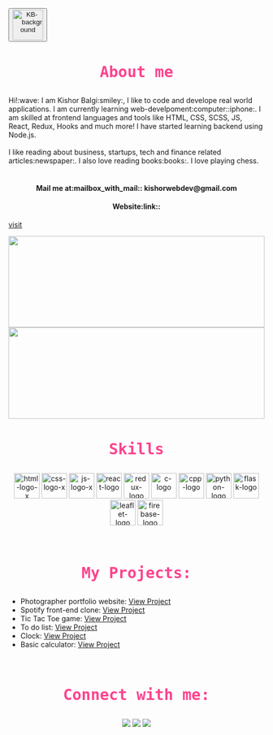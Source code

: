 <button title="Website"><a href="https://kishorbalgi.netlify.app/" style="text-decoration:none;"><img width="60px" height="60px" src="https://i.ibb.co/T2jv985/KB-background.png" alt="KB-background" border="0"></a></button>

<h3 align="center" style="color: #fe428e;font-size: 30px;font-family: monospace;">About me</h3>
<p>Hi!:wave:  I am Kishor Balgi:smiley:, I like to code and develope real world applications. I am currently learning web-develpoment:computer::iphone:. I am skilled at frontend languages and tools like HTML, CSS, SCSS, JS, React, Redux, Hooks and much more!
I have started learning backend using Node.js.
</br>
</br>
I like reading about business, startups, tech and finance related articles:newspaper:. I also love reading books:books:. I love playing chess.
</br>
</br>
</p>
<h4 align="center">Mail me at:mailbox_with_mail:: kishorwebdev@gmail.com</h4>
<h4 align="center">Website:link::</h4>

[visit](https://kishorbalgi.netlify.app)

<img width="100%" height="180em" src="https://github-readme-stats.vercel.app/api?username=KishorBalgi&show_icons=true&hide_border=true&&count_private=true&include_all_commits=true&theme=radical" />
</br>
<img width="100%" height="180em" src="https://github-readme-streak-stats.herokuapp.com?user=KishorBalgi&theme=radical&hide_border=true&date_format=M%20j%5B%2C%20Y%5D&dates=DDDDDD)" />
</br>
<h3 align="center" style="color: #fe428e;font-size: 30px;font-family: monospace;">Skills</h3>
<p align="center">
    <img width="50px" height="50px" src="https://i.ibb.co/283SnWs/html-logo-x.png" alt="html-logo-x" border="0">
    <img width="50px" height="50px" src="https://i.ibb.co/xs3PD15/css-logo-x.png" alt="css-logo-x" border="0">
    <img width="50px" height="50px" src="https://i.ibb.co/sy9CDxk/js-logo-x.png" alt="js-logo-x" border="0">
    <img width="50px" height="50px" src="https://i.ibb.co/fCgY73q/react-logo.png" alt="react-logo" border="0">
    <img width="50px" height="50px" src="https://i.ibb.co/0cWvrry/redux-logo.png" alt="redux-logo" border="0">
    <img width="50px" height="50px" src="https://i.ibb.co/K5x0zpd/c-logo.png" alt="c-logo" border="0">
    <img width="50px" height="50px" src="https://i.ibb.co/zZSJyRV/cpp-logo.png" alt="cpp-logo" border="0">
    <img width="50px" height="50px" src="https://i.ibb.co/MRx2XtH/python-logo.png" alt="python-logo" border="0">
    <img width="50px" height="50px" src="https://i.ibb.co/z6r9G2b/flask-logo.png" alt="flask-logo" border="0">
    <img width="50px" height="50px"  src="https://i.ibb.co/nzZxjP6/leaflet-logo.png" alt="leaflet-logo" border="0">
    <img width="50px" height="50px"  src="https://i.ibb.co/wK6D1Y8/firebase-logo.png" alt="firebase-logo" border="0">

</p>
</br>

<h3 align="center" style="color: #fe428e;font-size: 30px;font-family: monospace;">My Projects:</h3>

- Photographer portfolio website: [View Project](https://debratnaghosh.github.io/debratnaghosh/)
- Spotify front-end clone: [View Project](https://kishorbalgi.github.io/Spotify-Front-End-Clone/)
- Tic Tac Toe game: [View Project](https://kishorbalgi.github.io/JavaScript-Tic-Tac-Toe-Game/)
- To do list: [View Project](https://kishorbalgi.github.io/To-do-list/)
- Clock: [View Project](https://kishorbalgi.github.io/Clock/)
- Basic calculator: [View Project](https://kishorbalgi.github.io/Basic-JavaScript-Calculator/)

</br>
<h3 align="center" style="color: #fe428e;font-size: 30px;font-family: monospace;">Connect with me:</h3>
<p align="center">
<a href="https://twitter.com/KishorBalgi" target="blank"><img src="https://img.icons8.com/fluency/48/000000/twitter.png"/></a>
<a href=" https://www.linkedin.com/in/kishorbalgi/" target="blank"><img src="https://img.icons8.com/color/48/000000/linkedin.png"/></a>
<a href=" https://www.instagram.com/kishor_balgi/" target="blank"><img src="https://img.icons8.com/fluency/48/000000/instagram-new.png"/></a>
</p>
